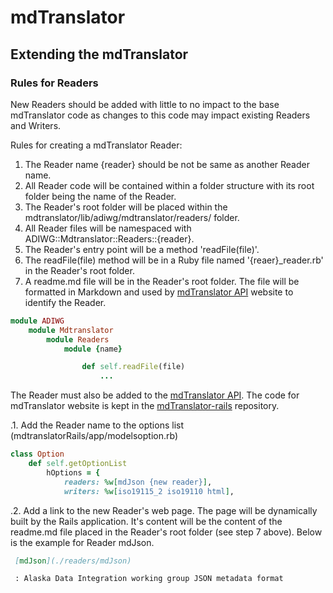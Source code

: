 # mdTranslator

## Extending the mdTranslator

### Rules for Readers

New Readers should be added with little to no impact to the base mdTranslator code as changes to this code may impact existing Readers and Writers.  

Rules for creating a mdTranslator Reader: 

1. The Reader name {reader} should be not be same as another Reader name.
2. All Reader code will be contained within a folder structure with its root folder being the name of the Reader.  
3. The Reader's root folder will be placed within the mdtranslator/lib/adiwg/mdtranslator/readers/ folder.
4. All Reader files will be namespaced with ADIWG::Mdtranslator::Readers::{reader}.
5. The Reader's entry point will be a method 'readFile(file)'.
6. The readFile(file) method will be in a Ruby file named '{reaer}_reader.rb' in the Reader's root folder. 
7. A readme.md file will be in the Reader's root folder.  The file will be formatted in Markdown and used by [mdTranslator API](http://mdtranslator.adiwg.org/) website to identify the Reader. 

````ruby
module ADIWG
    module Mdtranslator
        module Readers
            module {name}

                def self.readFile(file)
                    ...
````

The Reader must also be added to the [mdTranslator API](http://mdtranslator.adiwg.org/).  The code for mdTranslator website is kept in the [mdTranslator-rails](https://github.com/adiwg/mdTranslator-rails) repository.  

.1. Add the Reader name to the options list (mdtranslatorRails/app/modelsoption.rb)

````ruby
class Option
	def self.getOptionList
		hOptions = {
			readers: %w[mdJson {new reader}],
			writers: %w[iso19115_2 iso19110 html],
````
.2. Add a link to the new Reader's web page.  The page will be dynamically built by the Rails application.  It's content will be the content of the readme.md file placed in the Reader's root folder (see step 7 above). Below is the example for Reader mdJson.

````md
 [mdJson](./readers/mdJson)

 : Alaska Data Integration working group JSON metadata format
````

